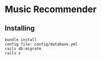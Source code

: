 # Music Recommender

## Installing
```
bundle install
config file: config/database.yml
rails db:migrate
rails s
```
